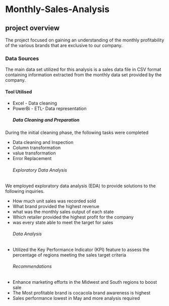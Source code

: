 # Monthly-Sales-Analysis
## project overview
The project focused on gaining an understanding of the monthly profitability of the various brands that are exclusive to our company.
### Data Sources
The main data set utilized for this analysis is a sales data file in CSV format containing information extracted from the monthly data set provided by the company.
#### Tool Utilised
- Excel - Data cleaning
- PowerBi - ETL- Data representation
  ##### Data Cleaning and Preparation
During the initial cleaning phase, the following tasks were completed
- Data cleaning and Inspection
- Column transformation
- value transformation
- Error Replacement
  ###### Exploratory Data Analysis
We employed exploratory data analysis (EDA) to provide solutions to the following inquiries.
- How much unit sales was recorded sold
- What brand provided the highest revenue
- what was the monthly sales output of each state
-  Which retailer provided the highest profit for the company
-  was every state able to meet the target for sales
   ###### Data Analysis
- Utilized the Key Performance Indicator (KPI) feature to assess the percentage of regions meeting the sales target criteria
   ###### Recommendations
- Enhance marketing efforts in the Midwest and South regions to boost sale
- The Most profitable brand is cocacola brand awareness is highest
- Sales performance lowest in May and more analysis required






